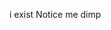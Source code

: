i exist
Notice me dimp
<!---
tehgunte/tehgunte is a ✨ special ✨ repository because its `README.md` (this file) appears on your GitHub profile.
You can click the Preview link to take a look at your changes.
--->
